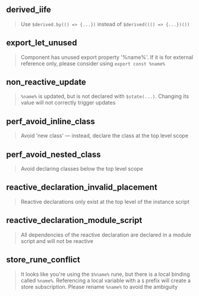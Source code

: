 ## derived_iife

> Use `$derived.by(() => {...})` instead of `$derived((() => {...})())`

## export_let_unused

> Component has unused export property '%name%'. If it is for external reference only, please consider using `export const %name%`

## non_reactive_update

> `%name%` is updated, but is not declared with `$state(...)`. Changing its value will not correctly trigger updates

## perf_avoid_inline_class

> Avoid 'new class' — instead, declare the class at the top level scope

## perf_avoid_nested_class

> Avoid declaring classes below the top level scope

## reactive_declaration_invalid_placement

> Reactive declarations only exist at the top level of the instance script

## reactive_declaration_module_script

> All dependencies of the reactive declaration are declared in a module script and will not be reactive

## store_rune_conflict

> It looks like you're using the `$%name%` rune, but there is a local binding called `%name%`. Referencing a local variable with a `$` prefix will create a store subscription. Please rename `%name%` to avoid the ambiguity
